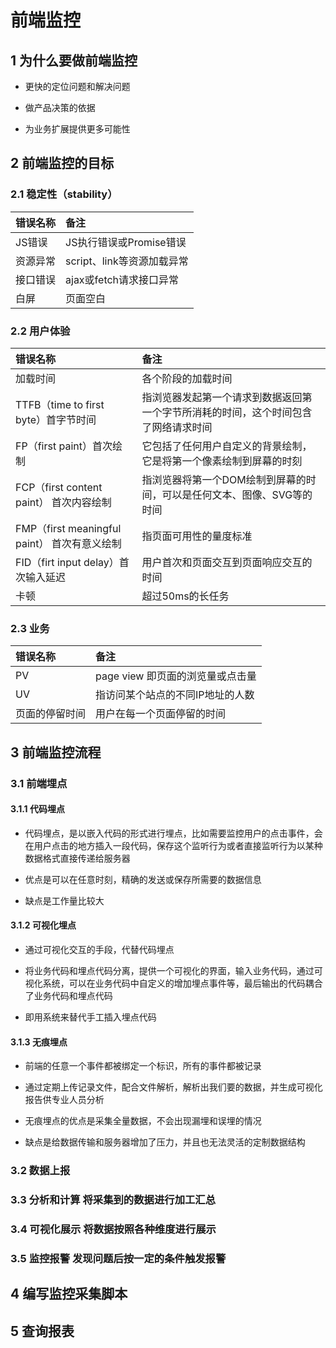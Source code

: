 # 前端监控

## 1 为什么要做前端监控

- 更快的定位问题和解决问题

- 做产品决策的依据

- 为业务扩展提供更多可能性

## 2 前端监控的目标

### 2.1 稳定性（stability）

错误名称 | 备注
:-|:-
JS错误 | JS执行错误或Promise错误
资源异常 | script、link等资源加载异常
接口错误 | ajax或fetch请求接口异常
白屏 | 页面空白

### 2.2 用户体验

错误名称 | 备注
:-|:-
加载时间 | 各个阶段的加载时间
TTFB（time to first byte）首字节时间 | 指浏览器发起第一个请求到数据返回第一个字节所消耗的时间，这个时间包含了网络请求时间
FP（first paint）首次绘制 | 它包括了任何用户自定义的背景绘制，它是将第一个像素绘制到屏幕的时刻
FCP（first content paint） 首次内容绘制 | 指浏览器将第一个DOM绘制到屏幕的时间，可以是任何文本、图像、SVG等的时间
FMP（first meaningful paint） 首次有意义绘制 | 指页面可用性的量度标准
FID（firt input delay）首次输入延迟 | 用户首次和页面交互到页面响应交互的时间
卡顿 | 超过50ms的长任务

### 2.3 业务

错误名称 | 备注
:-|:-
PV | page view 即页面的浏览量或点击量
UV | 指访问某个站点的不同IP地址的人数
页面的停留时间 | 用户在每一个页面停留的时间

## 3 前端监控流程

### 3.1 前端埋点

#### 3.1.1 代码埋点

- 代码埋点，是以嵌入代码的形式进行埋点，比如需要监控用户的点击事件，会在用户点击的地方插入一段代码，保存这个监听行为或者直接监听行为以某种数据格式直接传递给服务器

- 优点是可以在任意时刻，精确的发送或保存所需要的数据信息

- 缺点是工作量比较大

#### 3.1.2 可视化埋点

- 通过可视化交互的手段，代替代码埋点

- 将业务代码和埋点代码分离，提供一个可视化的界面，输入业务代码，通过可视化系统，可以在业务代码中自定义的增加埋点事件等，最后输出的代码耦合了业务代码和埋点代码

- 即用系统来替代手工插入埋点代码

#### 3.1.3 无痕埋点

- 前端的任意一个事件都被绑定一个标识，所有的事件都被记录

- 通过定期上传记录文件，配合文件解析，解析出我们要的数据，并生成可视化报告供专业人员分析

- 无痕埋点的优点是采集全量数据，不会出现漏埋和误埋的情况

- 缺点是给数据传输和服务器增加了压力，并且也无法灵活的定制数据结构

### 3.2 数据上报

### 3.3 分析和计算 将采集到的数据进行加工汇总

### 3.4 可视化展示 将数据按照各种维度进行展示

### 3.5 监控报警 发现问题后按一定的条件触发报警

## 4 编写监控采集脚本

## 5 查询报表
